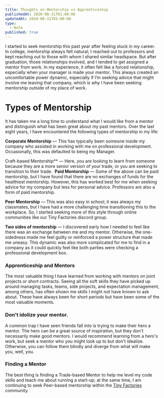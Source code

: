 ```yaml
---
title: Thoughts on Mentorship vs Apprenticeship
publishedAt: 2020-08-31T01:00:00
updatedAt: 2020-08-31T01:00:00
type:
  - Note
published: true
---
```

I started to seek mentorship this past year after feeling stuck in my career. In college, mentorship always felt natural; I reached out to professors and kept reaching out to those with whom I shared similar headspace. But after graduation, those relationships evolved, and I tended to get assigned a mentor from work. In my experience, it often felt like a forced relationship, especially when your manager is made your mentor. This always created an uncomfortable power dynamic, especially if I’m seeking advice that might involve me leaving that company, which is why I have been seeking mentorship outside of my place of work.


# Types of Mentorship

It has taken me a long time to understand what I would like from a mentor and distinguish what has been great about my past mentors. Over the last eight years, I have encountered the following types of mentorship in my life:

**Corporate Mentorship** — This has typically been someone inside my company who assisted in working with me on professional development. Occasionally, this was defaulted to being my Manager.

Craft-based Mentorship** — Here, you are looking to learn from someone because they are a more senior version of your trade, or you are seeking to transition to their trade.
﻿
**Paid Mentorship** — Some of the above can be paid mentorship, but I have found that there are no exchanges of funds for the healthiest mentorship. However, this has worked best for me when seeking advice for my company but less for personal advice. Professors are also a form of paid mentorship.

**Peer Mentorship** — This was also easy in school; it was always my classmates, but I have had a more challenging time transitioning this to the workplace. So, I started seeking more of this style through online communities like our Tiny Factories discord group.

**Two sides of mentorship** — I discovered early how I needed to feel like there was an exchange between me and my mentor. Otherwise, the one-sidedness made me feel guilty or reinforced a power structure that made me uneasy. This dynamic was also more complicated for me to find in a company as it could quickly feel like both parties were checking a professional development box.

### Apprenticeship and Mentors
The most valuable thing I have learned from working with mentors on joint projects or short contracts. Seeing all the soft skills they have picked up around managing tasks, teams, side projects, and expectation management, among others, has often shown me skills I might not have known to ask about. These have always been for short periods but have been some of the most valuable moments. 
### Don't idolize your mentor. 
A common trap I have seen friends fall into is trying to make their hero a mentor. The hero can be a great source of inspiration, but they don't necessarily make good mentors. I would recommend learning from a hero's work, but seek a mentor who you might look up to but don't idealize. Otherwise, you can follow them blindly and diverge from what will make you, well, you. ﻿
### Finding a Mentor
The best thing is finding a Trade-based Mentor to help me level my code skills and teach me about running a start-up; at the same time, I am continuing to seek Peer-based mentorship within the [Tiny Factories](https://tinyfactories.space/) community.